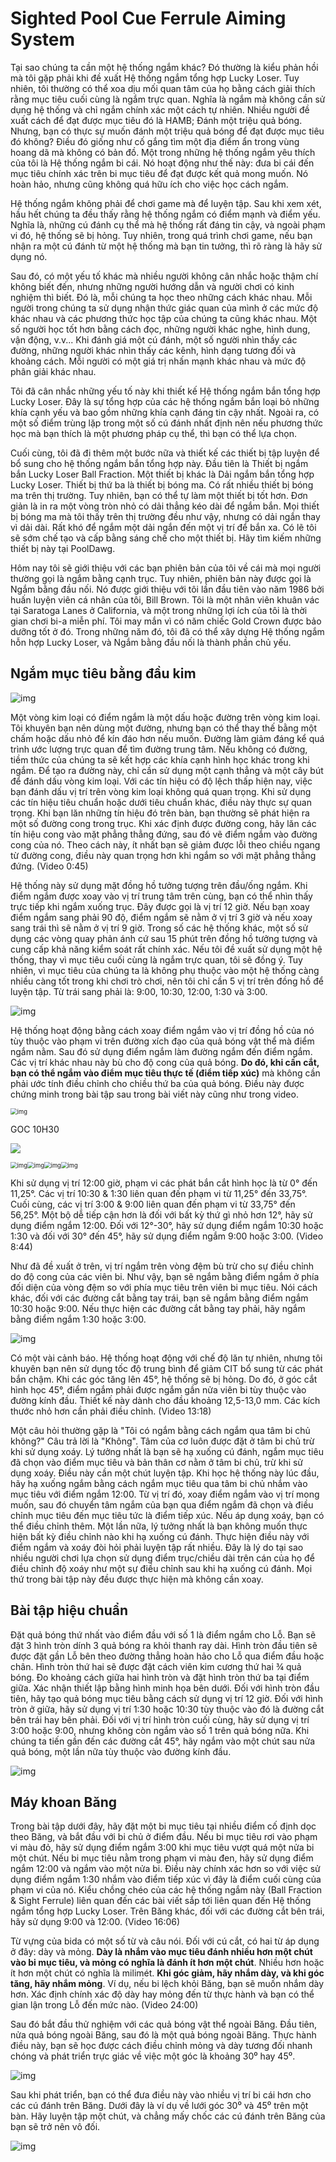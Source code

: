 # Sighted Pool Cue Ferrule Aiming System


Tại sao chúng ta cần một hệ thống ngắm khác? Đó thường là kiểu phản hồi mà tôi gặp phải khi đề xuất Hệ thống ngắm tổng hợp Lucky Loser. Tuy nhiên, tôi thường có thể xoa dịu mối quan tâm của họ bằng cách giải thích rằng mục tiêu cuối cùng là ngắm trực quan. Nghĩa là ngắm mà không cần sử dụng hệ thống và chỉ ngắm chính xác một cách tự nhiên. Nhiều người đề xuất cách để đạt được mục tiêu đó là HAMB; Đánh một triệu quả bóng. Nhưng, bạn có thực sự muốn đánh một triệu quả bóng để đạt được mục tiêu đó không? Điều đó giống như cố gắng tìm một địa điểm ẩn trong vùng hoang dã mà không có bản đồ. Một trong những hệ thống ngắm yêu thích của tôi là Hệ thống ngắm bi cái. Nó hoạt động như thế này: đưa bi cái đến mục tiêu chính xác trên bi mục tiêu để đạt được kết quả mong muốn. Nó hoàn hảo, nhưng cũng không quá hữu ích cho việc học cách ngắm.

Hệ thống ngắm không phải để chơi game mà để luyện tập. Sau khi xem xét, hầu hết chúng ta đều thấy rằng hệ thống ngắm có điểm mạnh và điểm yếu. Nghĩa là, những cú đánh cụ thể mà hệ thống rất đáng tin cậy, và ngoài phạm vi đó, hệ thống sẽ bị hỏng. Tuy nhiên, trong quá trình chơi game, nếu bạn nhận ra một cú đánh từ một hệ thống mà bạn tin tưởng, thì rõ ràng là hãy sử dụng nó.

Sau đó, có một yếu tố khác mà nhiều người không cân nhắc hoặc thậm chí không biết đến, nhưng những người hướng dẫn và người chơi có kinh nghiệm thì biết. Đó là, mỗi chúng ta học theo những cách khác nhau. Mỗi người trong chúng ta sử dụng nhận thức giác quan của mình ở các mức độ khác nhau và các phương thức học tập của chúng ta cũng khác nhau. Một số người học tốt hơn bằng cách đọc, những người khác nghe, hình dung, vận động, v.v... Khi đánh giá một cú đánh, một số người nhìn thấy các đường, những người khác nhìn thấy các kênh, hình dạng tương đối và khoảng cách. Mỗi người có một giá trị nhấn mạnh khác nhau và mức độ phân giải khác nhau.

Tôi đã cân nhắc những yếu tố này khi thiết kế Hệ thống ngắm bắn tổng hợp Lucky Loser. Đây là sự tổng hợp của các hệ thống ngắm bắn loại bỏ những khía cạnh yếu và bao gồm những khía cạnh đáng tin cậy nhất. Ngoài ra, có một số điểm trùng lặp trong một số cú đánh nhất định nên nếu phương thức học mà bạn thích là một phương pháp cụ thể, thì bạn có thể lựa chọn.

Cuối cùng, tôi đã đi thêm một bước nữa và thiết kế các thiết bị tập luyện để bổ sung cho hệ thống ngắm bắn tổng hợp này. Đầu tiên là Thiết bị ngắm bắn Lucky Loser Ball Fraction. Một thiết bị khác là Dải ngắm bắn tổng hợp Lucky Loser. Thiết bị thứ ba là thiết bị bóng ma. Có rất nhiều thiết bị bóng ma trên thị trường. Tuy nhiên, bạn có thể tự làm một thiết bị tốt hơn. Đơn giản là in ra một vòng tròn nhỏ có dải thẳng kéo dài để ngắm bắn. Mọi thiết bị bóng ma mà tôi thấy trên thị trường đều như vậy, nhưng có dải ngắn thay vì dải dài. Rất khó để ngắm một dải ngắn đến một vị trí để bắn xa. Có lẽ tôi sẽ sớm chế tạo và cấp bằng sáng chế cho một thiết bị. Hãy tìm kiếm những thiết bị này tại PoolDawg.

Hôm nay tôi sẽ giới thiệu với các bạn phiên bản của tôi về cái mà mọi người thường gọi là ngắm bằng cạnh trục. Tuy nhiên, phiên bản này được gọi là Ngắm bằng đầu nối. Nó được giới thiệu với tôi lần đầu tiên vào năm 1986 bởi huấn luyện viên cá nhân của tôi, Bill Brown. Tôi là một nhân viên khuân vác tại Saratoga Lanes ở California, và một trong những lợi ích của tôi là thời gian chơi bi-a miễn phí. Tôi may mắn vì có năm chiếc Gold Crown được bảo dưỡng tốt ở đó. Trong những năm đó, tôi đã có thể xây dựng Hệ thống ngắm hỗn hợp Lucky Loser, và Ngắm bằng đầu nối là thành phần chủ yếu.

## Ngắm mục tiêu bằng đầu kim

![img](https://www.pooldawg.com/articleee/assests/Sighted-Ferrule-B.png)

Một vòng kim loại có điểm ngắm là một dấu hoặc đường trên vòng kim loại. Tôi khuyên bạn nên dùng một đường, nhưng bạn có thể thay thế bằng một chấm hoặc dấu nhỏ để kín đáo hơn nếu muốn. Đường làm giảm đáng kể quá trình ước lượng trực quan để tìm đường trung tâm. Nếu không có đường, tiềm thức của chúng ta sẽ kết hợp các khía cạnh hình học khác trong khi ngắm. Để tạo ra đường này, chỉ cần sử dụng một cạnh thẳng và một cây bút để đánh dấu vòng kim loại. Với các tín hiệu có độ lệch thấp hiện nay, việc bạn đánh dấu vị trí trên vòng kim loại không quá quan trọng. Khi sử dụng các tín hiệu tiêu chuẩn hoặc dưới tiêu chuẩn khác, điều này thực sự quan trọng. Khi bạn lăn những tín hiệu đó trên bàn, bạn thường sẽ phát hiện ra một số đường cong trong trục. Khi xác định được đường cong, hãy lăn các tín hiệu cong vào mặt phẳng thẳng đứng, sau đó vẽ điểm ngắm vào đường cong của nó. Theo cách này, ít nhất bạn sẽ giảm được lỗi theo chiều ngang từ đường cong, điều này quan trọng hơn khi ngắm so với mặt phẳng thẳng đứng. (Video 0:45)

Hệ thống này sử dụng mặt đồng hồ tưởng tượng trên đầu/ống ngắm. Khi điểm ngắm được xoay vào vị trí trung tâm trên cùng, bạn có thể nhìn thấy trực tiếp khi ngắm xuống trục. Đây được gọi là vị trí 12 giờ. Nếu bạn xoay điểm ngắm sang phải 90 độ, điểm ngắm sẽ nằm ở vị trí 3 giờ và nếu xoay sang trái thì sẽ nằm ở vị trí 9 giờ. Trong số các hệ thống khác, một số sử dụng các vòng quay phản ánh cứ sau 15 phút trên đồng hồ tưởng tượng và cung cấp khả năng kiểm soát rất chính xác. Nếu tôi đề xuất sử dụng một hệ thống, thay vì mục tiêu cuối cùng là ngắm trực quan, tôi sẽ đồng ý. Tuy nhiên, vì mục tiêu của chúng ta là không phụ thuộc vào một hệ thống càng nhiều càng tốt trong khi chơi trò chơi, nên tôi chỉ cần 5 vị trí trên đồng hồ để luyện tập. Từ trái sang phải là: 9:00, 10:30, 12:00, 1:30 và 3:00.

![img](https://www.pooldawg.com/articleee/assests/Ferrule-Clock-B.png)

Hệ thống hoạt động bằng cách xoay điểm ngắm vào vị trí đồng hồ của nó tùy thuộc vào phạm vi trên đường xích đạo của quả bóng vật thể mà điểm ngắm nằm. Sau đó sử dụng điểm ngắm làm đường ngắm đến điểm ngắm. Các vị trí khác nhau này bù cho độ cong của quả bóng. **Do đó, khi cần cắt, bạn có thể ngắm vào điểm mục tiêu thực tế (điểm tiếp xúc)** mà không cần phải ước tính điều chỉnh cho chiều thứ ba của quả bóng. Điều này được chứng minh trong bài tập sau trong bài viết này cũng như trong video.

<img src="https://www.pooldawg.com/articleee/assests/Ferrule-Aiming-pic-900-arrow-new.jpg" alt="img" style="zoom:67%;" />





GOC 10H30

![](https://i.imgur.com/6sjpaL0.jpg)

<img src="https://www.pooldawg.com/articleee/assests/Ferrule-Aiming-pic-1030-arrow-new.jpg" alt="img" style="zoom:67%;" /><img src="https://www.pooldawg.com/articleee/assests/Ferrule-Aiming-pic-1200-arrow-new.jpg" alt="img" style="zoom:67%;" /><img src="https://www.pooldawg.com/articleee/assests/Ferrule-Aiming-pic-130-arrow-new.jpg" alt="img" style="zoom: 67%;" /><img src="https://www.pooldawg.com/articleee/assests/Ferrule-Aiming-pic-300-arrow-new.jpg" alt="img" style="zoom:67%;" />

Khi sử dụng vị trí 12:00 giờ, phạm vi các phát bắn cắt hình học là từ 0° đến 11,25°. Các vị trí 10:30 & 1:30 liên quan đến phạm vi từ 11,25° đến 33,75°. Cuối cùng, các vị trí 3:00 & 9:00 liên quan đến phạm vi từ 33,75° đến 56,25°. Một bộ dễ tiếp cận hơn là đối với bất kỳ thứ gì nhỏ hơn 12°, hãy sử dụng điểm ngắm 12:00. Đối với 12°-30°, hãy sử dụng điểm ngắm 10:30 hoặc 1:30 và đối với 30° đến 45°, hãy sử dụng điểm ngắm 9:00 hoặc 3:00. (Video 8:44)

Như đã đề xuất ở trên, vị trí ngắm trên vòng đệm bù trừ cho sự điều chỉnh do độ cong của các viên bi. Như vậy, bạn sẽ ngắm bằng điểm ngắm ở phía đối diện của vòng đệm so với phía mục tiêu trên viên bi mục tiêu. Nói cách khác, đối với các đường cắt bằng tay trái, bạn sẽ ngắm bằng điểm ngắm 10:30 hoặc 9:00. Nếu thực hiện các đường cắt bằng tay phải, hãy ngắm bằng điểm ngắm 1:30 hoặc 3:00.

![img](https://www.pooldawg.com/articleee/assests/Object-Ball-Cut-Angle-B.jpg)

Có một vài cảnh báo. Hệ thống hoạt động với chế độ lăn tự nhiên, nhưng tôi khuyên bạn nên sử dụng tốc độ trung bình để giảm CIT bổ sung từ các phát bắn chậm. Khi các góc tăng lên 45°, hệ thống sẽ bị hỏng. Do đó, ở góc cắt hình học 45°, điểm ngắm phải được ngắm gần nửa viên bi tùy thuộc vào đường kính đầu. Thiết kế này dành cho đầu khoảng 12,5-13,0 mm. Các kích thước nhỏ hơn cần phải điều chỉnh. (Video 13:18)

Một câu hỏi thường gặp là "Tôi có ngắm bằng cách ngắm qua tâm bi chủ không?" Câu trả lời là "Không". Tâm của cơ luôn được đặt ở tâm bi chủ trừ khi sử dụng xoáy. Lý tưởng nhất là bạn sẽ hạ xuống cú đánh, ngắm mục tiêu đã chọn vào điểm mục tiêu và bản thân cơ nằm ở tâm bi chủ, trừ khi sử dụng xoáy. Điều này cần một chút luyện tập. Khi học hệ thống này lúc đầu, hãy hạ xuống ngắm bằng cách ngắm mục tiêu qua tâm bi chủ nhắm vào mục tiêu với điểm ngắm 12:00. Từ vị trí đó, xoay điểm ngắm vào vị trí mong muốn, sau đó chuyển tâm ngắm của bạn qua điểm ngắm đã chọn và điều chỉnh mục tiêu đến mục tiêu tức là điểm tiếp xúc. Nếu áp dụng xoáy, bạn có thể điều chỉnh thêm. Một lần nữa, lý tưởng nhất là bạn không muốn thực hiện bất kỳ điều chỉnh nào khi hạ xuống cú đánh. Thực hiện điều này với điểm ngắm và xoáy đòi hỏi phải luyện tập rất nhiều. Đây là lý do tại sao nhiều người chơi lựa chọn sử dụng điểm trục/chiều dài trên cán của họ để điều chỉnh độ xoáy như một sự điều chỉnh sau khi hạ xuống cú đánh. Mọi thứ trong bài tập này đều được thực hiện mà không cần xoay.

## Bài tập hiệu chuẩn

Đặt quả bóng thứ nhất vào điểm đầu với số 1 là điểm ngắm cho Lỗ. Bạn sẽ đặt 3 hình tròn dính 3 quả bóng ra khỏi thanh ray dài. Hình tròn đầu tiên sẽ được đặt gần Lỗ bên theo đường thẳng hoàn hảo cho Lỗ qua điểm đầu hoặc chân. Hình tròn thứ hai sẽ được đặt cách viên kim cương thứ hai ¾ quả bóng. Đo khoảng cách giữa hai hình tròn và đặt hình tròn thứ ba tại điểm giữa. Xác nhận thiết lập bằng hình minh họa bên dưới. Đối với hình tròn đầu tiên, hãy tạo quả bóng mục tiêu bằng cách sử dụng vị trí 12 giờ. Đối với hình tròn ở giữa, hãy sử dụng vị trí 1:30 hoặc 10:30 tùy thuộc vào đó là đường cắt bên trái hay bên phải. Đối với vị trí hình tròn cuối cùng, hãy sử dụng vị trí 3:00 hoặc 9:00, nhưng không còn ngắm vào số 1 trên quả bóng nữa. Khi chúng ta tiến gần đến các đường cắt 45°, hãy ngắm vào một chút sau nửa quả bóng, một lần nữa tùy thuộc vào đường kính đầu.

![img](https://www.pooldawg.com/articleee/assests/Calibration-Exercise-B.jpg)

## Máy khoan Băng

Trong bài tập dưới đây, hãy đặt một bi mục tiêu tại nhiều điểm cố định dọc theo Băng, và bắt đầu với bi chủ ở điểm đầu. Nếu bi mục tiêu rơi vào phạm vi màu đỏ, hãy sử dụng điểm ngắm 3:00 khi mục tiêu vượt quá một nửa bi một chút. Nếu bi mục tiêu nằm trong phạm vi màu đen, hãy sử dụng điểm ngắm 12:00 và ngắm vào một nửa bi. Điều này chính xác hơn so với việc sử dụng điểm ngắm 1:30 nhắm vào điểm tiếp xúc vì đây là điểm cuối cùng của phạm vi của nó. Kiểu chồng chéo của các hệ thống ngắm này (Ball Fraction & Sight Ferrule) liên quan đến các bài viết sắp tới liên quan đến Hệ thống ngắm tổng hợp Lucky Loser. Trên Băng khác, đối với các đường cắt bên trái, hãy sử dụng 9:00 và 12:00. (Video 16:06)

Từ vựng của bida có một số từ và câu nói. Đối với cú cắt, có hai từ áp dụng ở đây: dày và mỏng. **Dày là nhắm vào mục tiêu đánh nhiều hơn một chút vào bi mục tiêu, và mỏng có nghĩa là đánh ít hơn một chút**. Nhiều hơn hoặc ít hơn một chút có nghĩa là milimét. **Khi góc giảm, hãy nhắm dày, và khi góc tăng, hãy nhắm mỏng**. Ví dụ, nếu bi lệch khỏi Băng, bạn sẽ muốn nhắm dày hơn. Xác định chính xác độ dày hay mỏng đến từ thực hành và bạn có thể gian lận trong Lỗ đến mức nào. (Video 24:00)

Sau đó bắt đầu thử nghiệm với các quả bóng vật thể ngoài Băng. Đầu tiên, nửa quả bóng ngoài Băng, sau đó là một quả bóng ngoài Băng. Thực hành điều này, bạn sẽ học được cách điều chỉnh mỏng và dày tương đối nhanh chóng và phát triển trực giác về việc một góc là khoảng 30⁰ hay 45⁰.

![img](https://www.pooldawg.com/articleee/assests/Rail-Cut-Angle-B.jpg)

Sau khi phát triển, bạn có thể đưa điều này vào nhiều vị trí bi cái hơn cho các cú đánh trên Băng. Dưới đây là ví dụ về lưới góc 30⁰ và 45⁰ trên một bàn. Hãy luyện tập một chút, và chẳng mấy chốc các cú đánh trên Băng của bạn sẽ trở nên vô đối.

![img](https://www.pooldawg.com/articleee/assests/Rail-Lines-B.jpg)

